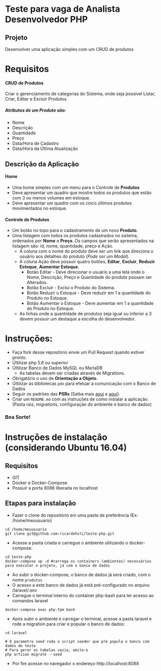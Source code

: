 # Teste para vaga de Analista Desenvolvedor PHP

## Projeto
Desenvolver uma aplicação simples com um CRUD de produtos

# Requisitos

#### CRUD de Produtos

Criar o gerenciamento de categorias do Sistema, onde seja possível Listar, Criar, Editar e Excluir Produtos.


##### Atributos de um Produto são:
- Nome
- Descrição
- Quantidade
- Preço
- Data/Hora de Cadastro
- Data/Hora da Última Atualização

## Descrição da Aplicação

#### Home

- Uma home simples com um menu para o Controle de **Produtos**
- Deve apresentar um quadro que mostre todos os produtos que estão com 3 ou menos volumes em estoque.
- Deve apresentar um quadro com os cinco últimos produtos movimentados no estoque.

#### Controle de Produtos

- Um botão no topo para o cadastramento de um novo **Produto**.
- Uma listagem com todos os produtos cadastrados no sistema, ordenados por **Nome** e **Preço**. Os campos que serão apresentados na listagem são: id, nome, quantidade, preço e Ação.
    - A coluna com o nome do produto deve ser um link que direciona o usuário aos detalhes do produto (*Pode ser um Modal*).
    - A coluna Ação deve possuir quatro botões, **Editar**, **Excluir**, **Reduzir Estoque**, **Aumentar Estoque**.
        - Botão Editar - Deve direcionar o usuário a uma tela onde o Nome, Descrição, Preço e Quantidade do produto possam ser Alterados.
        - Botão Excluir - Exclui o Produto do Sistema.
        - Botão Reduzir o Estoque - Deve reduzir em 1 a quantidade do Produto no Estoque.
        - Botão Aumentar o Estoque - Deve aumentar em 1 a quantidade do Produto no Estoque.
    - As linhas onde a quantidade de produtos seja igual ou inferior a 3 devem possuir um destaque a escolha do desenvolvedor.


# Instruções:
- Faça fork desse repositório envie um Pull Request quando estiver pronto.
- Últilizar php 5.6 ou superior
- Últilizar Banco de Dados MySQL ou MariaDB
    - As tabelas devem ser criadas através de Migrations.
- Obrigatório o uso de **Orientação a Objeto**.
- Últilizar as bibliotecas `pdo` para efetuar a comunicação com o Banco de Dados
- Seguir os padrões das **PSRs** (Saiba mais [aqui](http://br.phptherightway.com/) e [aqui](https://www.php-fig.org/psr/)).
- Criar um `README.md` com as instruções de como instalar a aplicação. (Pasta raiz, migrations, configuração do ambiente e banco de dados)


### Boa Sorte!

# Instruções de instalação (considerando Ubuntu 16.04)
## Requisitos
- GIT
- Docker e Docker-Compose
- Possuir a porta 8088 liberada no localhost


## Etapas para instalação
- Fazer o clone do repositório em uma pasta de preferência (Ex: /home/meuusuario)
```shell
cd /home/meuusuario
git clone git@github.com:ricardohsti/teste-php.git
```
- Acesse a pasta criada e carregue o ambiente utilizando o docker-compose:
```shell
cd teste-php
docker-compose up -d #carrega os containers (ambientes) necessários para executar o projeto, já com o banco de dados
```
- Ao subir o docker-compose, o banco de dados já será criado, com o nome `produtos`
- O acesso a este banco de dados já está pré-configurado no arquivo /laravel/.env
- Carregue o terminal interno do container php-bash para ter acesso ao comandos laravel
```shell
docker-compose exec php-fpm bash
```
- Após subir o ambiente e carregar o terminal, acesse a pasta laravel e rode a migration para criar e popular o banco de dados:
```shell
cd laravel

# O parametro seed roda o script seeder que pŕe popula o banco com dados de teste
# Para gerar as tabelas vazia, omita-o
php artisan migrate --seed 
```
- Por fim acesse no navegador o endereço http://localhost:8088